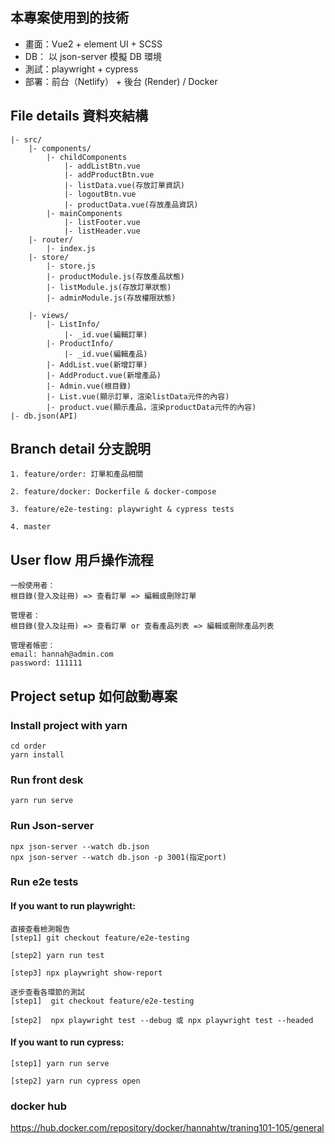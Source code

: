 ## 本專案使用到的技術
* 畫面：Vue2 + element UI + SCSS
* DB： 以 json-server 模擬 DB 環境
* 測試：playwright + cypress
* 部署：前台（Netlify） + 後台 (Render) / Docker
  
## File details 資料夾結構
```
|- src/
    |- components/
        |- childComponents
            |- addListBtn.vue
            |- addProductBtn.vue
            |- listData.vue(存放訂單資訊)
            |- logoutBtn.vue
            |- productData.vue(存放產品資訊)
        |- mainComponents
            |- listFooter.vue
            |- listHeader.vue
    |- router/
        |- index.js
    |- store/
        |- store.js
        |- productModule.js(存放產品狀態)
        |- listModule.js(存放訂單狀態)
        |- adminModule.js(存放權限狀態)

    |- views/
        |- ListInfo/
            |- _id.vue(編輯訂單)
        |- ProductInfo/
            |- _id.vue(編輯產品)
        |- AddList.vue(新增訂單)
        |- AddProduct.vue(新增產品)
        |- Admin.vue(根目錄)
        |- List.vue(顯示訂單，渲染listData元件的內容)
        |- product.vue(顯示產品，渲染productData元件的內容)
|- db.json(API)

```
## Branch detail 分支說明
```
1. feature/order: 訂單和產品相關

2. feature/docker: Dockerfile & docker-compose

3. feature/e2e-testing: playwright & cypress tests

4. master
```

## User flow 用戶操作流程
```
一般使用者：
根目錄(登入及註冊) => 查看訂單 => 編輯或刪除訂單

管理者：
根目錄(登入及註冊) => 查看訂單 or 查看產品列表 => 編輯或刪除產品列表

管理者帳密：
email: hannah@admin.com
password: 111111
```

## Project setup 如何啟動專案

### Install project with yarn
``` 
cd order
yarn install
```
### Run front desk
```
yarn run serve
```
### Run Json-server
```
npx json-server --watch db.json
npx json-server --watch db.json -p 3001(指定port)
```
### Run e2e tests

#### If you want to run playwright:
```
直接查看檢測報告
[step1] git checkout feature/e2e-testing

[step2] yarn run test

[step3] npx playwright show-report   

逐步查看各環節的測試
[step1]  git checkout feature/e2e-testing

[step2]  npx playwright test --debug 或 npx playwright test --headed 
```


#### If you want to run cypress:
```
[step1] yarn run serve

[step2] yarn run cypress open
```


### docker hub
https://hub.docker.com/repository/docker/hannahtw/traning101-105/general

